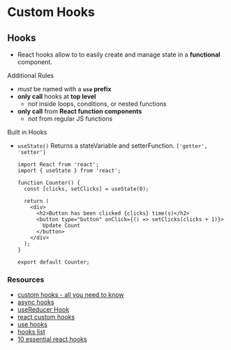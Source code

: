 # Custom Hooks

## Hooks
- React hooks allow to to easily create and manage state in a **functional** component.

Additional Rules
- *must* be named with a **`use` prefix**
- **only call** hooks at **top level**
  - *not* inside loops, conditions, or nested functions
- **only call** from **React function components**
  - *not* from regular JS functions

Built in Hooks
- `useState()`  Returns a stateVariable and setterFunction. `['getter', 'setter']`

      import React from 'react';
      import { useState } from 'react';

      function Counter() {
        const [clicks, setClicks] = useState(0);

        return (
          <div>
            <h2>Button has been clicked {clicks} time(s)</h2>
            <button type="button" onClick={() => setClicks(clicks + 1)}>
              Update Count
            </button>
          </div>
        );
      }

      export default Counter;

### Resources
- [custom hooks - all you need to know](https://www.telerik.com/blogs/everything-you-need-to-create-a-custom-react-hook)
- [async hooks](https://dev.to/vinodchauhan7/react-hooks-with-async-await-1n9g)
- [useReducer Hook](https://reactjs.org/docs/hooks-reference.html#usereducer)
- [react custom hooks](https://reactjs.org/docs/hooks-custom.html)
- [use hooks](https://usehooks.com/)
- [hooks list](https://github.com/rehooks/awesome-react-hooks)
- [10 essential react hooks](https://blog.bitsrc.io/10-react-custom-hooks-you-should-have-in-your-toolbox-aa27d3f5564d)